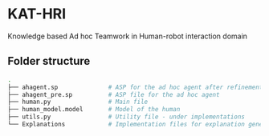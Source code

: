 # KAT-HRI

Knowledge based Ad hoc Teamwork in Human-robot interaction domain

## Folder structure

```bash
.
├── ahagent.sp              # ASP for the ad hoc agent after refinement
├── ahagent_pre.sp          # ASP file for the ad hoc agent
├── human.py                # Main file
├── human_model.model       # Model of the human
├── utils.py                # Utility file - under implementations
└── Explanations            # Implementation files for explanation generation
```
